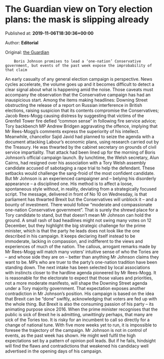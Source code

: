 
# The Guardian view on Tory election plans: the mask is slipping already

Published at: **2019-11-06T18:30:36+00:00**

Author: **Editorial**

Original: [the Guardian](https://www.theguardian.com/commentisfree/2019/nov/06/the-guardian-view-on-tory-election-plans-the-mask-is-slipping-already)


        Boris Johnson promises to lead a ‘one-nation’ Conservative government, but events of the past week expose the improbability of that claim
      
An early casualty of any general election campaign is perspective. News cycles accelerate, the volume goes up and it becomes difficult to detect a clear signal about what is happening amid the noise. Those caveats must accompany the observation that the Conservative campaign has had an inauspicious start.
Among the items making headlines: Downing Street obstructing the release of a report on Russian interference in British elections, raising suspicion that its contents compromise the Conservatives; Jacob Rees-Mogg causing distress by suggesting that victims of the Grenfell Tower fire defied “common sense” in following fire service advice; Tory backbench MP Andrew Bridgen aggravating the offence, implying that Mr Rees-Mogg’s comments express the superiority of his intellect.
Meanwhile, chancellor Sajid Javid had planned to seize the agenda with a document attacking Labour’s economic plans, using research carried out by the Treasury. He was thwarted by the cabinet secretary on grounds of civil service impartiality. That attack had been lined up for the morning of Boris Johnson’s official campaign launch. By lunchtime, the Welsh secretary, Alun Cairns, had resigned over his association with a Tory Welsh assembly candidate accused of sabotaging a rape trial to help the defendant.
These setbacks would challenge the sang-froid of the most confident candidate. But Mr Johnson is an experienced campaigner and – belying his disorderly appearance – a disciplined one. His method is to affect a loose, spontaneous style without, in reality, deviating from a strategically focused script. The message, delivered in front of No 10 on Wednesday, is that parliament has thwarted Brexit but the Conservatives will unblock it – and a bounty of investment. There would follow “moderate and compassionate one-nation Conservative government”.
That is surely the shrewd place for a Tory candidate to stand, but that doesn’t mean Mr Johnson can hold the ground. A small rash of bad headlines might not swing many votes on 12 December, but they highlight the big strategic challenge for the prime minister, which is that the party he leads does not look like the one described in his campaign. It keeps declaring itself instead to be immoderate, lacking in compassion, and indifferent to the views and experiences of much of the nation.
The callous, arrogant remarks made by Mr Rees-Mogg will match many voters’ intuitive sense of who the Tories are – and whose side they are on – better than anything Mr Johnson claims they want to be. MPs who are truer to the party’s one-nation tradition have been standing down. The next intake has been selected by local associations with instincts closer to the hardline agenda pioneered by Mr Rees-Mogg. It is reasonable for the electorate to expect that those values and priorities, not a more moderate manifesto, will shape the Downing Street agenda under a Tory majority government.
That expectation exposes another contradiction in Mr Johnson’s position. His campaign is based on the idea that Brexit can be “done” swiftly, acknowledging that voters are fed up with the whole thing. But Brexit is also the consuming passion of his party – its animating purpose since 2016. When the prime minister recognises that the public is sick of Brexit he is admitting, unwittingly perhaps, that many are sick of the Tories too. It is risky for an incumbent to call so directly for a change of national tune.
With five more weeks yet to run, it is impossible to foresee the trajectory of the campaign. Mr Johnson is not in control of events, as the past week has shown. He might well fulfil the high expectations set by a pattern of opinion poll leads. But if he fails, hindsight will find the flaws and contradictions that weakened his candidacy well advertised in the opening days of his campaign.
